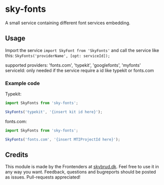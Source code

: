 # sky-fonts

A small service containing different font services embedding. 

## Usage
Import the service `import SkyFont from 'SkyFonts'` and call the service like this:
`SkyFonts('providerName', [opt: serviceId]);`

supported providers: 'fonts.com', 'typekit', 'googlefonts', 'myfonts'
serviceId: only needed if the service require a id like typekit or fonts.com

### Example code
Typekit:
```js
import SkyFonts from 'sky-fonts';

SkyFonts('typekit', '{insert kit id here}');
```

fonts.com:
```js
import SkyFonts from 'sky-fonts';

SkyFonts('fonts.com', '{insert MTIProjectId here}');
```

## Credits

This module is made by the Frontenders at [skybrud.dk](http://www.skybrud.dk/). Feel free to use it in any way you want. Feedback, questions and bugreports should be posted as issues. Pull-requests appreciated!
